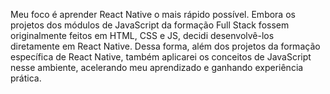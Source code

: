 Meu foco é aprender React Native o mais rápido possível. Embora os projetos dos módulos de JavaScript da formação Full Stack fossem originalmente feitos em HTML, CSS e JS, decidi desenvolvê-los diretamente em React Native. Dessa forma, além dos projetos da formação específica de React Native, também aplicarei os conceitos de JavaScript nesse ambiente, acelerando meu aprendizado e ganhando experiência prática.
